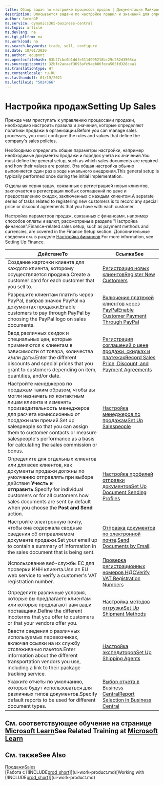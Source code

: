 ```yaml
---
title: Обзор задач по настройке процессов продаж | Документация Майкрософт
description: Описываются задачи по настройке правил и значений для определения политик и процессов продаж.
author: SorenGP
ms.service: dynamics365-business-central
ms.topic: article
ms.devlang: na
ms.tgt_pltfrm: na
ms.workload: na
ms.search.keywords: trade, sell, configure
ms.date: 10/01/2020
ms.author: edupont
ms.openlocfilehash: 83b27cbc0b1ddfe3114995218bc29c282d3508ca
ms.sourcegitcommit: 32bfc2acaaf3693afc9aeb86feea505fd328caa1
ms.translationtype: HT
ms.contentlocale: ru-RU
ms.lasthandoff: 01/19/2021
ms.locfileid: "5024366"
---
```

# <a name="setting-up-sales"></a><span data-ttu-id="6e7d6-103">Настройка продаж</span><span class="sxs-lookup"><span data-stu-id="6e7d6-103">Setting Up Sales</span></span>
<span data-ttu-id="6e7d6-104">Прежде чем приступать к управлению процессами продажи, необходимо настроить правила и значения, которые определяют политики продажи в организации.</span><span class="sxs-lookup"><span data-stu-id="6e7d6-104">Before you can manage sales processes, you must configure the rules and values that define the company's sales policies.</span></span>

<span data-ttu-id="6e7d6-105">Необходимо определить общие параметры настройки, например необходимые документы продажи и порядок учета их значений.</span><span class="sxs-lookup"><span data-stu-id="6e7d6-105">You must define the general setup, such as which sales documents are required and how their values are posted.</span></span> <span data-ttu-id="6e7d6-106">Эта общая настройка обычно выполняется один раз в ходе начального внедрения.</span><span class="sxs-lookup"><span data-stu-id="6e7d6-106">This general setup is typically performed once during the initial implementation.</span></span>

<span data-ttu-id="6e7d6-107">Отдельная серия задач, связанных с регистрацией новых клиентов, заключается в регистрации любых соглашений по цене и предоставлению скидок, заключенных с каждым клиентом.</span><span class="sxs-lookup"><span data-stu-id="6e7d6-107">A separate series of tasks related to registering new customers is to record any special price or discount agreements that you have with each customer.</span></span>

<span data-ttu-id="6e7d6-108">Настройка параметров продаж, связанных с финансами, например способов оплаты и валют, рассмотрены в разделе "Настройка финансов".</span><span class="sxs-lookup"><span data-stu-id="6e7d6-108">Finance-related sales setup, such as payment methods and currencies, are covered in the Finance Setup section.</span></span> <span data-ttu-id="6e7d6-109">Дополнительные сведения см. в разделе [Настройка финансов](finance-setup-finance.md).</span><span class="sxs-lookup"><span data-stu-id="6e7d6-109">For more information, see [Setting Up Finance](finance-setup-finance.md).</span></span>

| <span data-ttu-id="6e7d6-110">Действие</span><span class="sxs-lookup"><span data-stu-id="6e7d6-110">To</span></span> | <span data-ttu-id="6e7d6-111">Ссылка</span><span class="sxs-lookup"><span data-stu-id="6e7d6-111">See</span></span> |
| --- | --- |
| <span data-ttu-id="6e7d6-112">Создание карточки клиента для каждого клиента, которому осуществляется продажа.</span><span class="sxs-lookup"><span data-stu-id="6e7d6-112">Create a customer card for each customer that you sell to.</span></span> |[<span data-ttu-id="6e7d6-113">Регистрация новых клиентов</span><span class="sxs-lookup"><span data-stu-id="6e7d6-113">Register New Customers</span></span>](sales-how-register-new-customers.md) |
| <span data-ttu-id="6e7d6-114">Разрешите клиентам платить через PayPal, выбрав значок PayPal на документах продажи.</span><span class="sxs-lookup"><span data-stu-id="6e7d6-114">Enable customers to pay through PayPal by choosing the PayPal logo on sales documents.</span></span> |[<span data-ttu-id="6e7d6-115">Включение платежей клиентов через PayPal</span><span class="sxs-lookup"><span data-stu-id="6e7d6-115">Enable Customer Payment Through PayPal</span></span>](sales-how-enable-payment-service-extensions.md) |
| <span data-ttu-id="6e7d6-116">Ввод различных скидок и специальных цен, которые применяются к клиентам в зависимости от товара, количества и/или даты.</span><span class="sxs-lookup"><span data-stu-id="6e7d6-116">Enter the different discounts and special prices that you grant to customers depending on item, quantities, and/or date.</span></span> |[<span data-ttu-id="6e7d6-117">Регистрация соглашений о цене продажи, скидках и платежах</span><span class="sxs-lookup"><span data-stu-id="6e7d6-117">Record Sales Price, Discount, and Payment Agreements</span></span>](sales-how-record-sales-price-discount-payment-agreements.md) |
| <span data-ttu-id="6e7d6-118">Настройте менеджеров по продажам таким образом, чтобы вы могли назначать их контактным лицам клиента и изменять производительность менеджеров для расчета комиссионных от продажи или премий.</span><span class="sxs-lookup"><span data-stu-id="6e7d6-118">Set up salespeople so that you can assign them to customer contacts or measure salespeople's performance as a basis for calculating the sales commission or bonus.</span></span> |[<span data-ttu-id="6e7d6-119">Настройка менеджеров по продажам</span><span class="sxs-lookup"><span data-stu-id="6e7d6-119">Set Up Salespeople</span></span>](sales-how-setup-salespeople.md) |
| <span data-ttu-id="6e7d6-120">Определите для отдельных клиентов или для всех клиентов, как документы продажи должны по умолчанию отправлять при выборе действия **Учесть и отправить**.</span><span class="sxs-lookup"><span data-stu-id="6e7d6-120">Specify for individual customers or for all customers how sales documents are sent by default when you choose the **Post and Send** action.</span></span> |[<span data-ttu-id="6e7d6-121">Настройка профилей отправки документов</span><span class="sxs-lookup"><span data-stu-id="6e7d6-121">Set Up Document Sending Profiles</span></span>](sales-how-setup-document-send-profiles.md) |
| <span data-ttu-id="6e7d6-122">Настройте электронную почту, чтобы она содержала сводные сведения об отправляемом документе продажи.</span><span class="sxs-lookup"><span data-stu-id="6e7d6-122">Set your email up to contain a summary of information in the sales document that is being sent.</span></span> |<span data-ttu-id="6e7d6-123">[Отправка документов по электронной почте](ui-how-send-documents-email.md).</span><span class="sxs-lookup"><span data-stu-id="6e7d6-123">[Send Documents by Email](ui-how-send-documents-email.md).</span></span> |
|<span data-ttu-id="6e7d6-124">Использование веб-службы ЕС для проверки ИНН клиента.</span><span class="sxs-lookup"><span data-stu-id="6e7d6-124">Use an EU web service to verify a customer's VAT registration number.</span></span>|[<span data-ttu-id="6e7d6-125">Проверка регистрационных номеров НДС</span><span class="sxs-lookup"><span data-stu-id="6e7d6-125">Verify VAT Registration Numbers</span></span>](finance-setup-vat.md)|
|<span data-ttu-id="6e7d6-126">Определите различные условия, которые вы предлагаете клиентам или которые предлагают вам ваши поставщики.</span><span class="sxs-lookup"><span data-stu-id="6e7d6-126">Define the different incoterms that you offer to customers or that your vendors offer you.</span></span>|[<span data-ttu-id="6e7d6-127">Настройка методов отгрузки</span><span class="sxs-lookup"><span data-stu-id="6e7d6-127">Set Up Shipment Methods</span></span>](sales-how-set-up-shipment-methods.md)|
|<span data-ttu-id="6e7d6-128">Ввести сведения о различных используемых перевозчиках, включая ссылки на их службу отслеживания пакетов.</span><span class="sxs-lookup"><span data-stu-id="6e7d6-128">Enter information about the different transportation vendors you use, including a link to their package tracking service.</span></span>|[<span data-ttu-id="6e7d6-129">Настройка экспедиторов</span><span class="sxs-lookup"><span data-stu-id="6e7d6-129">Set Up Shipping Agents</span></span>](sales-how-to-set-up-shipping-agents.md)|
|<span data-ttu-id="6e7d6-130">Укажите отчеты по умолчанию, которые будут использоваться для различных типов документов.</span><span class="sxs-lookup"><span data-stu-id="6e7d6-130">Specify default reports to be used for different document types.</span></span>|[<span data-ttu-id="6e7d6-131">Выбор отчета в Business Central</span><span class="sxs-lookup"><span data-stu-id="6e7d6-131">Report Selection in Business Central</span></span>](across-report-selections.md)|

## <a name="see-related-training-at-microsoft-learn"></a><span data-ttu-id="6e7d6-132">См. соответствующее обучение на странице [Microsoft Learn](/learn/paths/trade-get-started-dynamics-365-business-central/)</span><span class="sxs-lookup"><span data-stu-id="6e7d6-132">See Related Training at [Microsoft Learn](/learn/paths/trade-get-started-dynamics-365-business-central/)</span></span>

## <a name="see-also"></a><span data-ttu-id="6e7d6-133">См. также</span><span class="sxs-lookup"><span data-stu-id="6e7d6-133">See Also</span></span>
[<span data-ttu-id="6e7d6-134">Продажи</span><span class="sxs-lookup"><span data-stu-id="6e7d6-134">Sales</span></span>](sales-manage-sales.md)  
<span data-ttu-id="6e7d6-135">[Работа с [!INCLUDE[prod_short](includes/prod_short.md)]](ui-work-product.md)</span><span class="sxs-lookup"><span data-stu-id="6e7d6-135">[Working with [!INCLUDE[prod_short](includes/prod_short.md)]](ui-work-product.md)</span></span>
